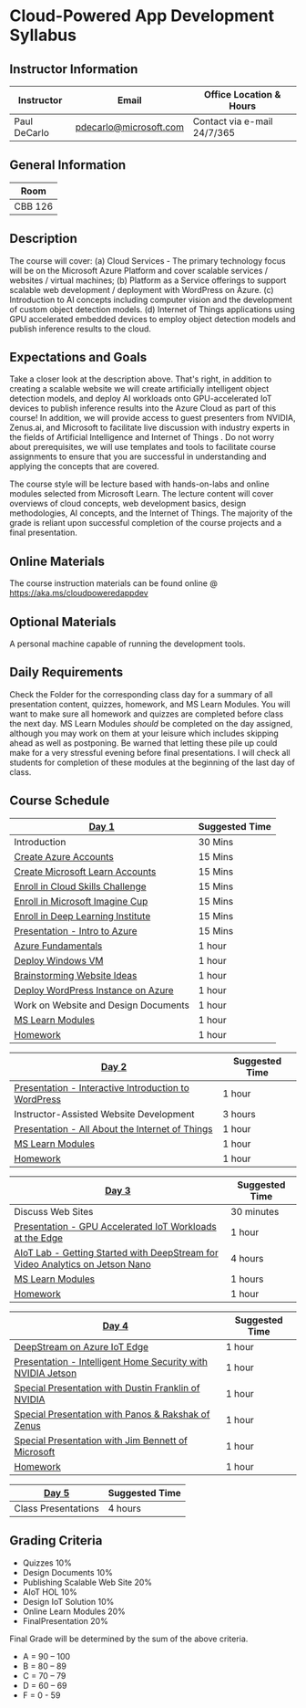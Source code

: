 # Cloud-Powered App Development Syllabus

## Instructor Information 
| Instructor    | Email                   | Office Location & Hours   |
| ------------- | ----------------------- | ------------------------- |
| Paul DeCarlo  | pdecarlo@microsoft.com  | Contact via e-mail 24/7/365 
 
## General Information   

| Room    |
| ------- |
| CBB 126 |   

## Description   

The course will cover: (a) Cloud Services - The primary technology focus will be on the Microsoft Azure Platform and cover scalable services / websites / virtual machines; (b) Platform as a Service offerings to support scalable web development / deployment with WordPress on Azure.  (c) Introduction to AI concepts including computer vision and the development of custom object detection models.  (d) Internet of Things applications using GPU accelerated embedded devices to employ object detection models and publish inference results to the cloud.

## Expectations and Goals   

Take a closer look at the description above.  That's right, in addition to creating a scalable website we will create artificially intelligent object detection models, and deploy AI workloads onto GPU-accelerated IoT devices to publish inference results into the Azure Cloud as part of this course!  In addition, we will provide access to guest presenters from NVIDIA, Zenus.ai, and Microsoft to facilitate live discussion with industry experts in the fields of Artificial Intelligence and Internet of Things .  Do not worry about prerequisites, we will use templates and tools to facilitate course assignments to ensure that you are successful in understanding and applying the concepts that are covered.

The course style will be lecture based with hands-on-labs and online modules selected from Microsoft Learn.  The lecture content will cover overviews of cloud concepts, web development basics, design methodologies, AI concepts, and the Internet of Things.  The majority of the grade is reliant upon successful completion of the course projects and a final presentation.  
 
## Online Materials
The course instruction materials can be found online @ https://aka.ms/cloudpoweredappdev

## Optional Materials
A personal machine capable of running the development tools. 

## Daily Requirements

Check the Folder for the corresponding class day for a summary of all presentation content, quizzes, homework, and MS Learn
Modules.  You will want to make sure all homework and quizzes are completed before class the next day.  MS Learn Modules *should* be completed on the day assigned, although you may work on them at your leisure which includes skipping ahead as well as postponing.  Be warned that letting these pile up could make for a very stressful evening before final presentations.  I will check all students for completion of these modules at the beginning of the last day of class. 

## Course Schedule    

| [Day 1](/Day1)                                                                                              |  Suggested Time |
| ----------------------------------------------------------------------------------------------------------- | --------------- |
| Introduction                                                                                                |   30 Mins       |
| [Create Azure Accounts](https://microsoft.sharepoint.com/:f:/r/teams/MIS4397-UniversityofHouston/Shared%20Documents/General/Azure%20Account%20Access?csf=1&web=1&e=mfM7yT) |   15 Mins       |
| [Create Microsoft Learn Accounts](https://docs.microsoft.com/learn/?WT.mc_id=iot-10260-pdecarlo)                                  |   15 Mins       |
| [Enroll in Cloud Skills Challenge](https://www.microsoft.com/en-us/cloudskillschallenge/Public/Contests/3f2737dd-d102-4243-a76b-c657d029f4b6/Register) | 15 Mins
| [Enroll in Microsoft Imagine Cup](https://imaginecup.microsoft.com/?WT.mc_id=iot-10260-pdecarlo)                                   |   15 Mins       |
| [Enroll in Deep Learning Institute](https://www.nvidia.com/en-us/deep-learning-ai/education/)                |    15 Mins          |
| [Presentation - Intro to Azure](/Day1/Content)                                                              |    15 Mins          |
| [Azure Fundamentals](https://docs.microsoft.com/en-us/learn/modules/intro-to-azure-fundamentals/?WT.mc_id=iot-10260-pdecarlo)                   |   1 hour        |
| [Deploy Windows VM](https://docs.microsoft.com/learn/modules/create-windows-virtual-machine-in-azure/?WT.mc_id=iot-10260-pdecarlo)|   1 hour        |
| [Brainstorming Website Ideas](/Day1/Homework)                                             |   1 hour        |
| [Deploy WordPress Instance on Azure](https://azuremarketplace.microsoft.com/marketplace/apps/WordPress.WordPress/?WT.mc_id=iot-10260-pdecarlo) |   1 hour |
| Work on Website and Design Documents                                                                        |    1 hour       |
| [MS Learn Modules](/Day1/Modules)                                                                           |    1 hour       |
| [Homework](/Day1/Homework)                                                                                  |    1 hour       |


| [Day 2](/Day2)                                                                                              |  Suggested Time |
| ----------------------------------------------------------------------------------------------------------- | --------------- |
| [Presentation - Interactive Introduction to WordPress](/Day2/Content)                                                      |   1 hour       |
| Instructor-Assisted Website Development                                                                     |   3 hours       |
| [Presentation - All About the Internet of Things](/Day2/Content)                                            |   1 hour       |
| [MS Learn Modules](/Day2/Modules)                                                                           |   1 hour        |
| [Homework](/Day2/Homework)                                                                                  |   1 hour        |

| [Day 3](/Day3)                                                                                              |  Suggested Time |
| ----------------------------------------------------------------------------------------------------------- | --------------- |
| Discuss Web Sites                                                                                           |   30 minutes    |
| [Presentation - GPU Accelerated IoT Workloads at the Edge](/Day3/Content)                                   |    1 hour       |
| [AIoT Lab - Getting Started with DeepStream for Video Analytics on Jetson Nano](https://courses.nvidia.com/courses/course-v1:DLI+C-IV-02+V1/about)  |   4 hours       |
| [MS Learn Modules](/Day3/Modules)                                                                           |    1 hours      |
| [Homework](Day3/Homework)                                                                                   |    1 hour       |

| [Day 4](/Day4)                                                                                              |  Suggested Time |
| ----------------------------------------------------------------------------------------------------------- | --------------- |
| [DeepStream on Azure IoT Edge](https://azuremarketplace.microsoft.com/en-us/marketplace/apps/nvidia.deepstream-iot?tab=Overview&WT.mc_id=iot-10260-pdecarlo) |   1 hour    |
| [Presentation - Intelligent Home Security with NVIDIA Jetson](/Day4/Content)                                |    1 hour       |
| [Special Presentation with Dustin Franklin of NVIDIA](https://www.linkedin.com/in/dustin-franklin-b3aaa173/)|    1 hour       |
| [Special Presentation with Panos & Rakshak of Zenus](https://www.linkedin.com/company/zenus-inc./)          |    1 hour       |
| [Special Presentation with Jim Bennett of Microsoft](https://www.linkedin.com/in/jimbobbennett/)            |    1 hour       |
| [Homework](Day4/Homework)                                                                                   |    1 hour       |

| [Day 5](/Day5)                                                                                              |  Suggested Time |
| ----------------------------------------------------------------------------------------------------------- | --------------- |
| Class Presentations                                                                                         |   4 hours       |

## Grading Criteria
* Quizzes 10%
* Design Documents 10%
* Publishing Scalable Web Site 20%
* AIoT HOL 10% 
* Design IoT Solution 10% 
* Online Learn Modules 20%
* FinalPresentation 20%
  
Final Grade will be determined by the sum of the above criteria.

* A = 90 – 100
* B = 80 – 89
* C = 70 – 79
* D = 60 – 69
* F =  0 - 59
